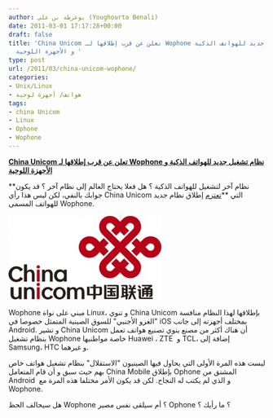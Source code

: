 ```yaml
---
author: يوغرطة بن علي (Youghourta Benali)
date: 2011-03-01 17:17:28+00:00
draft: false
title: 'China Unicom تعلن عن قرب إطلاقها لـ Wophone نظام تشغيل جديد للهواتف الذكية
  و الأجهزة اللوحية '
type: post
url: /2011/03/china-unicom-wophone/
categories:
- Unix/Linux
- هواتف/ أجهزة لوحية
tags:
- china Unicom
- Linux
- Ophone
- Wophone
---
```


**[China Unicom تعلن عن قرب إطلاقها لـ Wophone نظام تشغيل جديد للهواتف الذكية و الأجهزة اللوحية](https://www.it-scoop.com/2011/03/china-unicom-wophone/)**


**نظام آخر لتشغيل للهواتف الذكية ؟ هل فعلا يحتاج العالم إلى نظام آخر ؟ قد يكون جوابك بالنفي، لكن ليس هذا رأي China Unicom التي **[تعتزم](http://news.cnet.com/8301-30686_3-20037421-266.html) إطلاق نظام جديد للهواتف المسمى Wophone.

[![](ChinaUnicom-logo.jpg)
](https://www.it-scoop.com/2011/03/china-unicom-wophone/)

Wophone مبني على نواة Linux، و تنوي China Unicom بإطلاقها لهذا النظام منافسة "الغزو الأجنبي" للسوق الصينية المتمثل خصوصا في iOS بمختلف أجهزته إلى جانب Android. و تشير China Unicom أن هناك أكثر من مصنع ينوي تصنيع هواتف تعمل بنظام تشغيل Wophone خاصة مواطنيها Huawei ، ZTE  و TCL، إضافة إلى Samsung، HTC و غيرهما.

ليست هذه المرة الأولى التي يحاول فيها الصينيون "الاستقلال" بنظام تشغيل هواتف خاص بهم حيث سبق و أن قام المتعامل China Mobile بإطلاق Ophone المشتق من Android  و الذي لم يكتب له النجاح. لكن قد يكون الأمر مختلفا هذه المرة مع Wophone.

هل سيحالف الحظ Wophone ؟ أم سيلقى نفس مصير Ophone ؟ ما رأيك ؟










